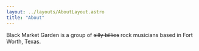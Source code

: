 ```yaml
---
layout: ../layouts/AboutLayout.astro
title: "About"
---
```


Black Market Garden is a group of ~~silly billies~~ rock musicians based in Fort Worth, Texas.
